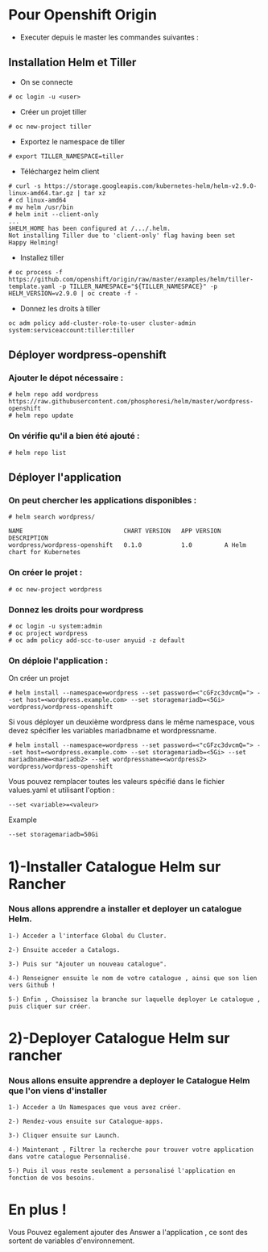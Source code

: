 # Pour Openshift Origin

- Executer depuis le master les commandes suivantes :

## Installation Helm et Tiller

- On se connecte
```
# oc login -u <user>
```

- Créer un projet tiller
```
# oc new-project tiller
```
- Exportez le namespace de tiller
```
# export TILLER_NAMESPACE=tiller
```
- Téléchargez helm client 
```
# curl -s https://storage.googleapis.com/kubernetes-helm/helm-v2.9.0-linux-amd64.tar.gz | tar xz
# cd linux-amd64
# mv helm /usr/bin
# helm init --client-only
...
$HELM_HOME has been configured at /.../.helm.
Not installing Tiller due to 'client-only' flag having been set
Happy Helming!
```
- Installez tiller 
```
# oc process -f https://github.com/openshift/origin/raw/master/examples/helm/tiller-template.yaml -p TILLER_NAMESPACE="${TILLER_NAMESPACE}" -p HELM_VERSION=v2.9.0 | oc create -f -
```
- Donnez les droits à tiller 
```
oc adm policy add-cluster-role-to-user cluster-admin system:serviceaccount:tiller:tiller
```

## Déployer wordpress-openshift

### Ajouter le dépot nécessaire :
```
# helm repo add wordpress https://raw.githubusercontent.com/phosphoresi/helm/master/wordpress-openshift
# helm repo update
```
### On vérifie qu'il a bien été ajouté :
```
# helm repo list
```

## Déployer l'application

### On peut chercher les applications disponibles :

```
# helm search wordpress/

NAME                         	CHART VERSION	APP VERSION	DESCRIPTION                
wordpress/wordpress-openshift	0.1.0        	1.0        	A Helm chart for Kubernetes
```
### On créer le projet :
```
# oc new-project wordpress
```
### Donnez les droits pour wordpress
```
# oc login -u system:admin
# oc project wordpress
# oc adm policy add-scc-to-user anyuid -z default
```
### On déploie l'application :

On créer un projet 
```
# helm install --namespace=wordpress --set password=<"cGFzc3dvcmQ="> --set host=<wordpress.example.com> --set storagemariadb=<5Gi> wordpress/wordpress-openshift
```
Si vous déployer un deuxième wordpress dans le même namespace, vous devez spécifier les variables mariadbname et wordpressname.

```
# helm install --namespace=wordpress --set password=<"cGFzc3dvcmQ="> --set host=<wordpress.example.com> --set storagemariadb=<5Gi> --set mariadbname=<mariadb2> --set wordpressname=<wordpress2> wordpress/wordpress-openshift
```
Vous pouvez remplacer toutes les valeurs spécifié dans le fichier values.yaml et utilisant l'option :
```
--set <variable>=<valeur>
```
Example
```
--set storagemariadb=50Gi
```
# 1)-Installer Catalogue Helm sur Rancher

### Nous allons apprendre a installer et deployer un catalogue Helm.

```
1-) Acceder a l'interface Global du Cluster.
```
```
2-) Ensuite acceder a Catalogs.
```
```
3-) Puis sur "Ajouter un nouveau catalogue".
```
```
4-) Renseigner ensuite le nom de votre catalogue , ainsi que son lien vers Github !
```
```
5-) Enfin , Choissisez la branche sur laquelle deployer Le catalogue , puis cliquer sur créer.
```

# 2)-Deployer Catalogue Helm sur rancher

### Nous allons ensuite apprendre a deployer le Catalogue Helm que l'on viens d'installer

```
1-) Acceder a Un Namespaces que vous avez créer.
```
```
2-) Rendez-vous ensuite sur Catalogue-apps.
```
```
3-) Cliquer ensuite sur Launch.
```
```
4-) Maintenant , Filtrer la recherche pour trouver votre application dans votre catalogue Personnalisé.
```
```
5-) Puis il vous reste seulement a personalisé l'application en fonction de vos besoins.
```
# En plus !
Vous Pouvez egalement ajouter des Answer a l'application , ce sont des sortent de variables d'environnement.
